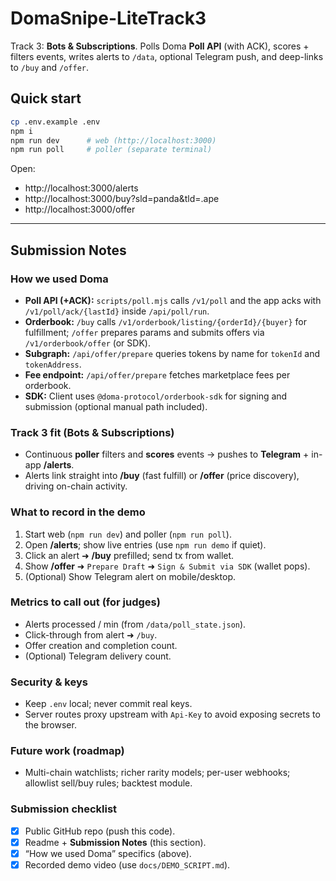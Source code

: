 # DomaSnipe-LiteTrack3

Track 3: **Bots & Subscriptions**. Polls Doma **Poll API** (with ACK), scores + filters events, writes alerts to `/data`, optional Telegram push, and deep-links to `/buy` and `/offer`.

## Quick start
```bash
cp .env.example .env
npm i
npm run dev      # web (http://localhost:3000)
npm run poll     # poller (separate terminal)
```
Open:
- http://localhost:3000/alerts
- http://localhost:3000/buy?sld=panda&tld=.ape
- http://localhost:3000/offer

---

## Submission Notes

### How we used Doma
- **Poll API (+ACK):** `scripts/poll.mjs` calls `/v1/poll` and the app acks with `/v1/poll/ack/{lastId}` inside `/api/poll/run`.
- **Orderbook:** `/buy` calls `/v1/orderbook/listing/{orderId}/{buyer}` for fulfillment; `/offer` prepares params and submits offers via `/v1/orderbook/offer` (or SDK).
- **Subgraph:** `/api/offer/prepare` queries tokens by name for `tokenId` and `tokenAddress`.
- **Fee endpoint:** `/api/offer/prepare` fetches marketplace fees per orderbook.
- **SDK:** Client uses `@doma-protocol/orderbook-sdk` for signing and submission (optional manual path included).

### Track 3 fit (Bots & Subscriptions)
- Continuous **poller** filters and **scores** events → pushes to **Telegram** + in-app **/alerts**.
- Alerts link straight into **/buy** (fast fulfill) or **/offer** (price discovery), driving on-chain activity.

### What to record in the demo
1. Start web (`npm run dev`) and poller (`npm run poll`).  
2. Open **/alerts**; show live entries (use `npm run demo` if quiet).  
3. Click an alert ➜ **/buy** prefilled; send tx from wallet.  
4. Show **/offer** ➜ `Prepare Draft` ➜ `Sign & Submit via SDK` (wallet pops).  
5. (Optional) Show Telegram alert on mobile/desktop.

### Metrics to call out (for judges)
- Alerts processed / min (from `/data/poll_state.json`).  
- Click-through from alert ➜ `/buy`.  
- Offer creation and completion count.  
- (Optional) Telegram delivery count.

### Security & keys
- Keep `.env` local; never commit real keys.  
- Server routes proxy upstream with `Api-Key` to avoid exposing secrets to the browser.

### Future work (roadmap)
- Multi-chain watchlists; richer rarity models; per-user webhooks; allowlist sell/buy rules; backtest module.

### Submission checklist
- [x] Public GitHub repo (push this code).  
- [x] Readme + **Submission Notes** (this section).  
- [x] “How we used Doma” specifics (above).  
- [x] Recorded demo video (use `docs/DEMO_SCRIPT.md`).  
